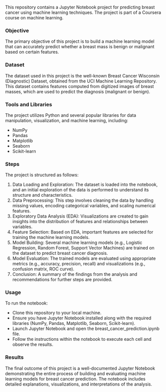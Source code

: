 This repository contains a Jupyter Notebook project for predicting breast cancer using machine learning techniques. The project is part of a Coursera course on machine learning.

### Objective
The primary objective of this project is to build a machine learning model that can accurately predict whether a breast mass is benign or malignant based on certain features.

### Dataset
The dataset used in this project is the well-known Breast Cancer Wisconsin (Diagnostic) Dataset, obtained from the UCI Machine Learning Repository. This dataset contains features computed from digitized images of breast masses, which are used to predict the diagnosis (malignant or benign).

### Tools and Libraries
The project utilizes Python and several popular libraries for data manipulation, visualization, and machine learning, including:
- NumPy
- Pandas
- Matplotlib
- Seaborn
- Scikit-learn

### Steps
The project is structured as follows:
1. Data Loading and Exploration: The dataset is loaded into the notebook, and an initial exploration
   of the data is performed to understand its structure and characteristics.
2. Data Preprocessing: This step involves cleaning the data by handling missing values, encoding
   categorical variables, and scaling numerical features.
3. Exploratory Data Analysis (EDA): Visualizations are created to gain insights into the distribution
   of features and relationships between variables.
4. Feature Selection: Based on EDA, important features are selected for training the machine
   learning models.
5. Model Building: Several machine learning models (e.g., Logistic Regression, Random Forest,
   Support Vector Machines) are trained on the dataset to predict breast cancer diagnosis.
6. Model Evaluation: The trained models are evaluated using appropriate metrics (e.g., accuracy,
   precision, recall) and visualizations (e.g., confusion matrix, ROC curve).
7. Conclusion: A summary of the findings from the analysis and recommendations for further steps are provided.

### Usage
To run the notebook:
- Clone this repository to your local machine.
- Ensure you have Jupyter Notebook installed along with the required libraries (NumPy, Pandas, Matplotlib, Seaborn, Scikit-learn).
- Launch Jupyter Notebook and open the breast_cancer_prediction.ipynb file.
- Follow the instructions within the notebook to execute each cell and observe the results.

### Results
The final outcome of this project is a well-documented Jupyter Notebook demonstrating the entire process of building and evaluating machine learning models for breast cancer prediction. The notebook includes detailed explanations, visualizations, and interpretations of the analysis.

